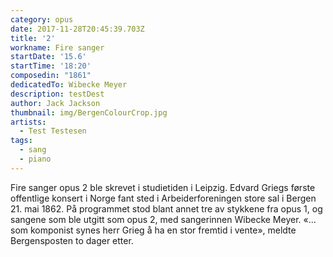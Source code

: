 ```yaml
---
category: opus
date: 2017-11-28T20:45:39.703Z
title: '2'
workname: Fire sanger
startDate: '15.6'
startTime: '18:20'
composedin: "1861"
dedicatedTo: Wibecke Meyer
description: testDest
author: Jack Jackson
thumbnail: img/BergenColourCrop.jpg
artists:
  - Test Testesen
tags:
  - sang
  - piano
---
```

Fire sanger opus 2 ble skrevet i studietiden i Leipzig. Edvard Griegs første offentlige konsert i Norge fant sted i Arbeiderforeningen store sal i Bergen 21. mai 1862. På programmet stod blant annet tre av stykkene fra opus 1, og sangene som ble utgitt som opus 2, med sangerinnen Wibecke Meyer. «…som komponist synes herr Grieg å ha en stor fremtid i vente», meldte Bergensposten to dager etter.
